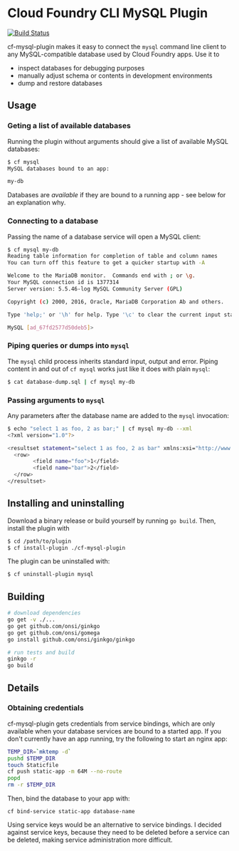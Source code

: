 # Cloud Foundry CLI MySQL Plugin

[![Build Status](https://travis-ci.org/andreasf/cf-mysql-plugin.svg?branch=master)](https://travis-ci.org/andreasf/cf-mysql-plugin)

cf-mysql-plugin makes it easy to connect the `mysql` command line client to any MySQL-compatible database used by
Cloud Foundry apps. Use it to

* inspect databases for debugging purposes
* manually adjust schema or contents in development environments
* dump and restore databases

## Usage

### Geting a list of available databases

Running the plugin without arguments should give a list of available MySQL databases:

```bash
$ cf mysql
MySQL databases bound to an app:

my-db
```

Databases are *available* if they are bound to a running app - see below for an explanation why.


### Connecting to a database

Passing the name of a database service will open a MySQL client:

```bash
$ cf mysql my-db
Reading table information for completion of table and column names
You can turn off this feature to get a quicker startup with -A

Welcome to the MariaDB monitor.  Commands end with ; or \g.
Your MySQL connection id is 1377314
Server version: 5.5.46-log MySQL Community Server (GPL)

Copyright (c) 2000, 2016, Oracle, MariaDB Corporation Ab and others.

Type 'help;' or '\h' for help. Type '\c' to clear the current input statement.

MySQL [ad_67fd2577d50deb5]> 
```

### Piping queries or dumps into `mysql`

The `mysql` child process inherits standard input, output and error. Piping content in and out of `cf mysql` works
just like it does with plain `mysql`:

```bash
$ cat database-dump.sql | cf mysql my-db
```

### Passing arguments to `mysql`

Any parameters after the database name are added to the `mysql` invocation:

```bash
$ echo "select 1 as foo, 2 as bar;" | cf mysql my-db --xml
<?xml version="1.0"?>

<resultset statement="select 1 as foo, 2 as bar" xmlns:xsi="http://www.w3.org/2001/XMLSchema-instance">
  <row>
        <field name="foo">1</field>
        <field name="bar">2</field>
  </row>
</resultset>
```

## Installing and uninstalling

Download a binary release or build yourself by running `go build`. Then, install the plugin with

```bash
$ cd /path/to/plugin
$ cf install-plugin ./cf-mysql-plugin
```

The plugin can be uninstalled with:

```bash
$ cf uninstall-plugin mysql
```

## Building

```bash
# download dependencies
go get -v ./...
go get github.com/onsi/ginkgo
go get github.com/onsi/gomega
go install github.com/onsi/ginkgo/ginkgo

# run tests and build
ginkgo -r
go build
```

## Details

### Obtaining credentials

cf-mysql-plugin gets credentials from service bindings, which are only available when your database services are bound
to a started app. If you don't currently have an app running, try the following to start an nginx app:

```bash
TEMP_DIR=`mktemp -d`
pushd $TEMP_DIR
touch Staticfile
cf push static-app -m 64M --no-route
popd
rm -r $TEMP_DIR
```

Then, bind the database to your app with:

```
cf bind-service static-app database-name
```

Using service keys would be an alternative to service bindings. I decided against service keys, because they need to
be deleted before a service can be deleted, making service administration more difficult.
